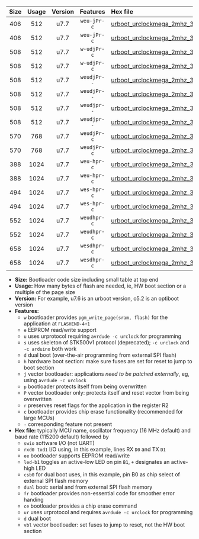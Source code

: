 |Size|Usage|Version|Features|Hex file|
|:-:|:-:|:-:|:-:|:--|
|406|512|u7.7|`weu-jPr-c`|[urboot_urclockmega_2mhz_38400bps_swio_rxd0_txd1_ee_led+c7_fr_ce_ur_vbl.hex](https://raw.githubusercontent.com/stefanrueger/urboot.hex/main/boards/urclockmega/fcpu_2mhz/38400_bps/urboot_urclockmega_2mhz_38400bps_swio_rxd0_txd1_ee_led+c7_fr_ce_ur_vbl.hex)|
|406|512|u7.7|`weu-jPr-c`|[urboot_urclockmega_2mhz_38400bps_swio_rxd2_txd3_ee_led+c7_fr_ce_ur_vbl.hex](https://raw.githubusercontent.com/stefanrueger/urboot.hex/main/boards/urclockmega/fcpu_2mhz/38400_bps/urboot_urclockmega_2mhz_38400bps_swio_rxd2_txd3_ee_led+c7_fr_ce_ur_vbl.hex)|
|508|512|u7.7|`w-udjPr-c`|[urboot_urclockmega_2mhz_38400bps_swio_rxd0_txd1_led+c7_csb3_dual_fr_ce_ur_vbl.hex](https://raw.githubusercontent.com/stefanrueger/urboot.hex/main/boards/urclockmega/fcpu_2mhz/38400_bps/urboot_urclockmega_2mhz_38400bps_swio_rxd0_txd1_led+c7_csb3_dual_fr_ce_ur_vbl.hex)|
|508|512|u7.7|`w-udjPr-c`|[urboot_urclockmega_2mhz_38400bps_swio_rxd2_txd3_led+c7_csb3_dual_fr_ce_ur_vbl.hex](https://raw.githubusercontent.com/stefanrueger/urboot.hex/main/boards/urclockmega/fcpu_2mhz/38400_bps/urboot_urclockmega_2mhz_38400bps_swio_rxd2_txd3_led+c7_csb3_dual_fr_ce_ur_vbl.hex)|
|508|512|u7.7|`weudjPr--`|[urboot_urclockmega_2mhz_38400bps_swio_rxd0_txd1_ee_led+c7_csb3_dual_ur_vbl.hex](https://raw.githubusercontent.com/stefanrueger/urboot.hex/main/boards/urclockmega/fcpu_2mhz/38400_bps/urboot_urclockmega_2mhz_38400bps_swio_rxd0_txd1_ee_led+c7_csb3_dual_ur_vbl.hex)|
|508|512|u7.7|`weudjPr--`|[urboot_urclockmega_2mhz_38400bps_swio_rxd2_txd3_ee_led+c7_csb3_dual_ur_vbl.hex](https://raw.githubusercontent.com/stefanrueger/urboot.hex/main/boards/urclockmega/fcpu_2mhz/38400_bps/urboot_urclockmega_2mhz_38400bps_swio_rxd2_txd3_ee_led+c7_csb3_dual_ur_vbl.hex)|
|508|512|u7.7|`weudjpr--`|[urboot_urclockmega_2mhz_38400bps_swio_rxd0_txd1_ee_led+c7_csb3_dual_fr_ur_vbl.hex](https://raw.githubusercontent.com/stefanrueger/urboot.hex/main/boards/urclockmega/fcpu_2mhz/38400_bps/urboot_urclockmega_2mhz_38400bps_swio_rxd0_txd1_ee_led+c7_csb3_dual_fr_ur_vbl.hex)|
|508|512|u7.7|`weudjpr--`|[urboot_urclockmega_2mhz_38400bps_swio_rxd2_txd3_ee_led+c7_csb3_dual_fr_ur_vbl.hex](https://raw.githubusercontent.com/stefanrueger/urboot.hex/main/boards/urclockmega/fcpu_2mhz/38400_bps/urboot_urclockmega_2mhz_38400bps_swio_rxd2_txd3_ee_led+c7_csb3_dual_fr_ur_vbl.hex)|
|570|768|u7.7|`weudjPr-c`|[urboot_urclockmega_2mhz_38400bps_swio_rxd0_txd1_ee_led+c7_csb3_dual_fr_ce_ur_vbl.hex](https://raw.githubusercontent.com/stefanrueger/urboot.hex/main/boards/urclockmega/fcpu_2mhz/38400_bps/urboot_urclockmega_2mhz_38400bps_swio_rxd0_txd1_ee_led+c7_csb3_dual_fr_ce_ur_vbl.hex)|
|570|768|u7.7|`weudjPr-c`|[urboot_urclockmega_2mhz_38400bps_swio_rxd2_txd3_ee_led+c7_csb3_dual_fr_ce_ur_vbl.hex](https://raw.githubusercontent.com/stefanrueger/urboot.hex/main/boards/urclockmega/fcpu_2mhz/38400_bps/urboot_urclockmega_2mhz_38400bps_swio_rxd2_txd3_ee_led+c7_csb3_dual_fr_ce_ur_vbl.hex)|
|388|1024|u7.7|`weu-hpr-c`|[urboot_urclockmega_2mhz_38400bps_swio_rxd0_txd1_ee_led+c7_fr_ce_ur.hex](https://raw.githubusercontent.com/stefanrueger/urboot.hex/main/boards/urclockmega/fcpu_2mhz/38400_bps/urboot_urclockmega_2mhz_38400bps_swio_rxd0_txd1_ee_led+c7_fr_ce_ur.hex)|
|388|1024|u7.7|`weu-hpr-c`|[urboot_urclockmega_2mhz_38400bps_swio_rxd2_txd3_ee_led+c7_fr_ce_ur.hex](https://raw.githubusercontent.com/stefanrueger/urboot.hex/main/boards/urclockmega/fcpu_2mhz/38400_bps/urboot_urclockmega_2mhz_38400bps_swio_rxd2_txd3_ee_led+c7_fr_ce_ur.hex)|
|494|1024|u7.7|`wes-hpr-c`|[urboot_urclockmega_2mhz_38400bps_swio_rxd0_txd1_ee_led+c7_fr_ce.hex](https://raw.githubusercontent.com/stefanrueger/urboot.hex/main/boards/urclockmega/fcpu_2mhz/38400_bps/urboot_urclockmega_2mhz_38400bps_swio_rxd0_txd1_ee_led+c7_fr_ce.hex)|
|494|1024|u7.7|`wes-hpr-c`|[urboot_urclockmega_2mhz_38400bps_swio_rxd2_txd3_ee_led+c7_fr_ce.hex](https://raw.githubusercontent.com/stefanrueger/urboot.hex/main/boards/urclockmega/fcpu_2mhz/38400_bps/urboot_urclockmega_2mhz_38400bps_swio_rxd2_txd3_ee_led+c7_fr_ce.hex)|
|552|1024|u7.7|`weudhpr-c`|[urboot_urclockmega_2mhz_38400bps_swio_rxd0_txd1_ee_led+c7_csb3_dual_fr_ce_ur.hex](https://raw.githubusercontent.com/stefanrueger/urboot.hex/main/boards/urclockmega/fcpu_2mhz/38400_bps/urboot_urclockmega_2mhz_38400bps_swio_rxd0_txd1_ee_led+c7_csb3_dual_fr_ce_ur.hex)|
|552|1024|u7.7|`weudhpr-c`|[urboot_urclockmega_2mhz_38400bps_swio_rxd2_txd3_ee_led+c7_csb3_dual_fr_ce_ur.hex](https://raw.githubusercontent.com/stefanrueger/urboot.hex/main/boards/urclockmega/fcpu_2mhz/38400_bps/urboot_urclockmega_2mhz_38400bps_swio_rxd2_txd3_ee_led+c7_csb3_dual_fr_ce_ur.hex)|
|658|1024|u7.7|`wesdhpr-c`|[urboot_urclockmega_2mhz_38400bps_swio_rxd0_txd1_ee_led+c7_csb3_dual_fr_ce.hex](https://raw.githubusercontent.com/stefanrueger/urboot.hex/main/boards/urclockmega/fcpu_2mhz/38400_bps/urboot_urclockmega_2mhz_38400bps_swio_rxd0_txd1_ee_led+c7_csb3_dual_fr_ce.hex)|
|658|1024|u7.7|`wesdhpr-c`|[urboot_urclockmega_2mhz_38400bps_swio_rxd2_txd3_ee_led+c7_csb3_dual_fr_ce.hex](https://raw.githubusercontent.com/stefanrueger/urboot.hex/main/boards/urclockmega/fcpu_2mhz/38400_bps/urboot_urclockmega_2mhz_38400bps_swio_rxd2_txd3_ee_led+c7_csb3_dual_fr_ce.hex)|

- **Size:** Bootloader code size including small table at top end
- **Usage:** How many bytes of flash are needed, ie, HW boot section or a multiple of the page size
- **Version:** For example, u7.6 is an urboot version, o5.2 is an optiboot version
- **Features:**
  + `w` bootloader provides `pgm_write_page(sram, flash)` for the application at `FLASHEND-4+1`
  + `e` EEPROM read/write support
  + `u` uses urprotocol requiring `avrdude -c urclock` for programming
  + `s` uses skeleton of STK500v1 protocol (deprecated); `-c urclock` and `-c arduino` both work
  + `d` dual boot (over-the-air programming from external SPI flash)
  + `h` hardware boot section: make sure fuses are set for reset to jump to boot section
  + `j` vector bootloader: applications *need to be patched externally*, eg, using `avrdude -c urclock`
  + `p` bootloader protects itself from being overwritten
  + `P` vector bootloader only: protects itself and reset vector from being overwritten
  + `r` preserves reset flags for the application in the register R2
  + `c` bootloader provides chip erase functionality (recommended for large MCUs)
  + `-` corresponding feature not present
- **Hex file:** typically MCU name, oscillator frequency (16 MHz default) and baud rate (115200 default) followed by
  + `swio` software I/O (not UART)
  + `rxd0 txd1` I/O using, in this example, lines RX `D0` and TX `D1`
  + `ee` bootloader supports EEPROM read/write
  + `led-b1` toggles an active-low LED on pin `B1`, `+` designates an active-high LED
  + `csb0` for dual boot uses, in this example, pin B0 as chip select of external SPI flash memory
  + `dual` boot: serial and from external SPI flash memory
  + `fr` bootloader provides non-essential code for smoother error handing
  + `ce` bootloader provides a chip erase command
  + `ur` uses urprotocol and requires `avrdude -c urclock` for programming
  + `d` dual boot
  + `vbl` vector bootloader: set fuses to jump to reset, not the HW boot section
